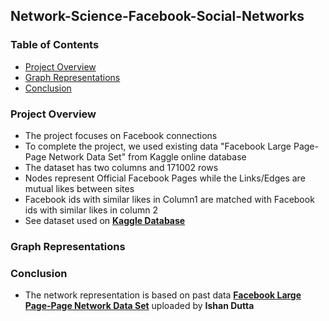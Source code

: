 ## Network-Science-Facebook-Social-Networks
### Table of Contents
- [Project Overview](#project-overview)
- [Graph Representations](#graph-representations)
- [Conclusion](#conclusion)
### Project Overview

- The project focuses on Facebook connections
- To complete the project, we used existing data "Facebook Large Page-Page Network Data Set" from Kaggle online database
- The dataset has two columns and 171002 rows
- Nodes represent Official Facebook Pages while the Links/Edges are mutual likes between sites
- Facebook ids with similar likes in Column1 are matched with Facebook ids with similar likes in column 2
- See dataset used on **[Kaggle Database](https://www.kaggle.com/ishandutta/facebook-large-pagepage-network-data-set)**

### Graph Representations


### Conclusion
- The network representation is based on past data **[Facebook Large Page-Page Network Data Set](https://www.kaggle.com/ishandutta/facebook-large-pagepage-network-data-set)** uploaded by **Ishan Dutta**
